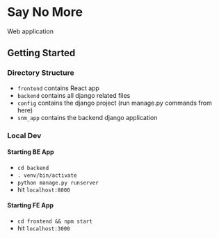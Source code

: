 # Say No More
Web application

## Getting Started
### Directory Structure
- `frontend` contains React app
- `backend` contains all django related files
- `config` contains the django project (run manage.py commands from here)
- `snm_app` contains the backend django application

### Local Dev

#### Starting BE App
- `cd backend`
- `. venv/bin/activate`
- `python manage.py runserver`
- hit `localhost:8000`

#### Starting FE App
- `cd frontend && npm start`
- hit `localhost:3000`
